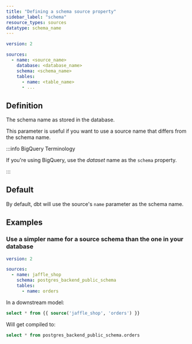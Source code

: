 ```yaml
---
title: "Defining a schema source property"
sidebar_label: "schema"
resource_types: sources
datatype: schema_name
---
```


<File name='models/<filename>.yml'>

```yml
version: 2

sources:
  - name: <source_name>
    database: <database_name>
    schema: <schema_name>
    tables:
      - name: <table_name>
      - ...

```

</File>

## Definition
The schema name as stored in the database.

This parameter is useful if you want to use a source name that differs from the schema name.


:::info BigQuery Terminology

If you're using BigQuery, use the _dataset_ name as the `schema` property.

:::

## Default
By default, dbt will use the source's `name` parameter as the schema name.

## Examples
### Use a simpler name for a source schema than the one in your database

<File name='models/<filename>.yml'>

```yml
version: 2

sources:
  - name: jaffle_shop
    schema: postgres_backend_public_schema
    tables:
      - name: orders

```

</File>


In a downstream model:
```sql
select * from {{ source('jaffle_shop', 'orders') }}
```

Will get compiled to:
```sql
select * from postgres_backend_public_schema.orders
```
